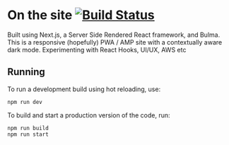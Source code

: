 # On the site [![Build Status](https://travis-ci.com/pandasa123/pandasa123.github.io.svg?branch=master)](https://travis-ci.com/pandasa123/pandasa123.github.io)

Built using Next.js, a Server Side Rendered React framework, and Bulma. 
This is a responsive (hopefully) PWA / AMP site with a contextually aware dark mode. Experimenting with React Hooks, UI/UX, AWS etc

## Running

To run a development build using hot reloading, use:

```
npm run dev
```

To build and start a production version of the code, run:

```
npm run build
npm run start
```
